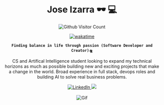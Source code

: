 <div align='center'>
<h1>Jose Izarra 🕶️ 💻</h1>
  
<img alt='Github Visitor Count' src='https://komarev.com/ghpvc/?username=jose-izarra&color=0e75b6&style=flat'/>

[![wakatime](https://wakatime.com/badge/user/018e22fe-9b24-4615-b789-e14e30569b4a.svg)](https://wakatime.com/@018e22fe-9b24-4615-b789-e14e30569b4a)

**`Finding balance in life through passion (Software Developer and Creator)🛸`**


CS and Artifical Intelligence student looking to expand my technical horizons as much as possible building new and exciting projects that make a change in the world. Broad experience in full stack, devops roles and building AI to solve real business problems.


<a href="https://www.linkedin.com/in/jose-izarra" target="_blank" rel="noopener noreferrer">
  <img alt="LinkedIn" src="https://img.shields.io/badge/LinkedIn-0A66C2.svg?style=for-the-badge&logo=LinkedIn&logoColor=white" />
</a>

<span>
<a href="https://joseizarra.com" target="_blank" rel="noreferrer"><img
src="https://img.shields.io/badge/website-00ccbb?style=for-the-badge&logoColor=white"
/></a></span>


<br/>
<br/>
<img alt="Gif" src="https://user-images.githubusercontent.com/74038190/212749168-86d6c7ab-98da-409b-998f-c5b74721badd.gif" />

</div>





